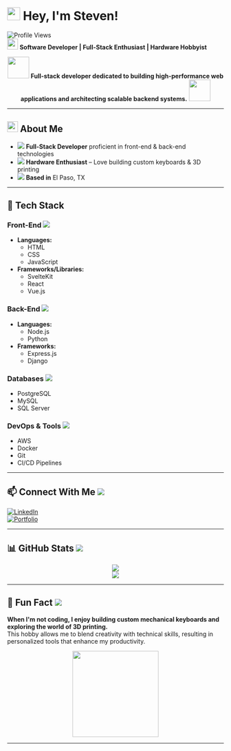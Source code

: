 # **<img src="https://img.icons8.com/emoji/48/hand-wave.png" width="30"/> Hey, I'm Steven!**  

![Profile Views](https://komarev.com/ghpvc/?username=httpsteven&style=flat-square)  
<img src="https://img.icons8.com/fluency/48/developer.png" width="25"/> **Software Developer | Full-Stack Enthusiast | Hardware Hobbyist**  

<div align="center">
  <img src="https://media4.giphy.com/media/a5viI92PAF89q/giphy.gif" width="50">
  <b>Full-stack developer dedicated to building high-performance web applications and architecting scalable backend systems.</b>
  <img src="https://media4.giphy.com/media/a5viI92PAF89q/giphy.gif" width="50">
</div>

---

## **<img src="https://img.icons8.com/external-smashingstocks-flat-smashing-stocks/58/000000/external-about-me-web-smashingstocks-flat-smashing-stocks.png" width="25"/> About Me**
- <img src="https://img.icons8.com/color/24/computer.png"/> **Full-Stack Developer** proficient in front-end & back-end technologies  
- <img src="https://img.icons8.com/color/24/mechanical-keyboard.png"/> **Hardware Enthusiast** – Love building custom keyboards & 3D printing  
- <img src="https://img.icons8.com/color/24/marker.png"/> **Based in** El Paso, TX  

---

## **🚀 Tech Stack**

### **Front-End** <img src="https://img.icons8.com/color/24/web.png"/>
- **Languages:**  
  - HTML  
  - CSS  
  - JavaScript  
- **Frameworks/Libraries:**  
  - SvelteKit  
  - React  
  - Vue.js  

### **Back-End** <img src="https://img.icons8.com/color/24/server.png"/>
- **Languages:**  
  - Node.js  
  - Python  
- **Frameworks:**  
  - Express.js  
  - Django  

### **Databases** <img src="https://img.icons8.com/color/24/database.png"/>
- PostgreSQL  
- MySQL  
- SQL Server  

### **DevOps & Tools** <img src="https://img.icons8.com/color/24/cloud-computing.png"/>
- AWS  
- Docker  
- Git  
- CI/CD Pipelines  

---

## **📫 Connect With Me** <img src="https://img.icons8.com/color/24/link.png"/>
[![LinkedIn](https://img.shields.io/badge/LinkedIn-0A66C2?style=flat&logo=linkedin&logoColor=white)](https://www.linkedin.com/in/steven-carrillo-aa0329228/)  
[![Portfolio](https://img.shields.io/badge/Portfolio-000000?style=flat&logo=vercel&logoColor=white)](https://stevencarrillo.net)  

---

## **📊 GitHub Stats** <img src="https://img.icons8.com/fluency/24/github.png"/>
<div align="center">
  <img src="https://github-readme-streak-stats.herokuapp.com/?user=httpsteven&theme=dark&hide_border=true" />
  <br>
  <img src="https://github-readme-stats.vercel.app/api?username=httpsteven&show_icons=true&theme=dark&hide_border=true" />
</div>

---

## **🎯 Fun Fact** <img src="https://img.icons8.com/color/24/3d-printer.png"/>
**When I'm not coding, I enjoy building custom mechanical keyboards and exploring the world of 3D printing.**  
This hobby allows me to blend creativity with technical skills, resulting in personalized tools that enhance my productivity.  

<div align="center">
  <img src="https://media2.giphy.com/media/maNB0qAiRVAty/giphy.gif" width="200">
</div>

---
